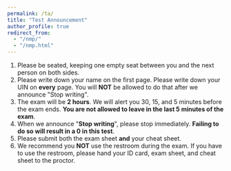 ```yaml
---
permalink: /ta/
title: "Test Announcement"
author_profile: true
redirect_from: 
  - "/nmp/"
  - "/nmp.html"
---
```


1. Please be seated, keeping one empty seat between you and the next person on both sides.
2. Please write down your name on the first page. Please write down your UIN on __every__ page. You will __NOT__ be allowed to do that after we announce "Stop writing".
3. The exam will be __2 hours__. We will alert you 30, 15, and 5 minutes before the exam ends. __You are not allowed to leave in the last 5 minutes of the exam__.
4. When we announce "__Stop writing__", please stop immediately. __Failing to do so will result in a 0 in this test__.
5. Please submit both the exam sheet __and__ your cheat sheet.
6. We recommend you __NOT__ use the restroom during the exam. If you have to use the restroom, please hand your ID card, exam sheet, and cheat sheet to the proctor.
